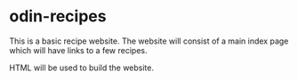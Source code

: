 # odin-recipes

This is a basic recipe website.
The website will consist of a main index page which will have links to a few recipes.

HTML will be used to build the website.